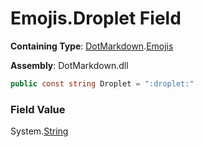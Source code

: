 # Emojis\.Droplet Field

**Containing Type**: [DotMarkdown](../../README.md)\.[Emojis](../README.md)

**Assembly**: DotMarkdown\.dll

```csharp
public const string Droplet = ":droplet:"
```

### Field Value

System\.[String](https://docs.microsoft.com/en-us/dotnet/api/system.string)